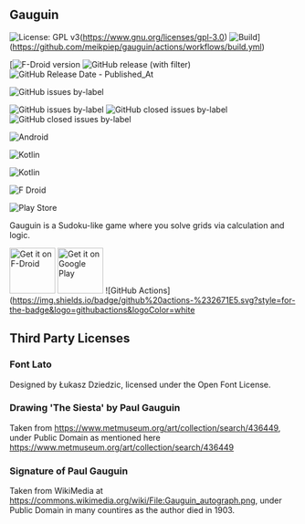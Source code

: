 Gauguin
-------

![License: GPL v3](https://img.shields.io/badge/License-GPLv3-blue.svg)(https://www.gnu.org/licenses/gpl-3.0)
![Build](https://github.com/meikpiep/gauguin/actions/workflows/build.yml/badge.svg)](https://github.com/meikpiep/gauguin/actions/workflows/build.yml)

[![F-Droid version](https://img.shields.io/f-droid/v/org.piepmeyer.gauguin)
![GitHub release (with filter)](https://img.shields.io/github/v/release/meikpiep/gauguin)
![GitHub Release Date - Published_At](https://img.shields.io/github/release-date/meikpiep/gauguin)

![GitHub issues by-label](https://img.shields.io/github/issues/meikpiep/gauguin/bug)

![GitHub issues by-label](https://img.shields.io/github/issues/meikpiep/gauguin/enhancement)
![GitHub closed issues by-label](https://img.shields.io/github/issues-closed/meikpiep/gauguin/bug)
![GitHub closed issues by-label](https://img.shields.io/github/issues-closed/meikpiep/gauguin/enhancement)

![Android](https://img.shields.io/badge/Android-3DDC84?style=for-the-badge&logo=android&logoColor=white)

![Kotlin](https://img.shields.io/badge/Kotlin-0095D5?&style=for-the-badge&logo=kotlin&logoColor=white)

![Kotlin](https://img.shields.io/badge/kotlin-%237F52FF.svg?style=for-the-badge&logo=kotlin&logoColor=white)

![F Droid](https://img.shields.io/badge/F_Droid-1976D2?style=for-the-badge&logo=f-droid&logoColor=white)

![Play Store](https://img.shields.io/badge/Google_Play-414141?style=for-the-badge&logo=google-play&logoColor=white)



Gauguin is a Sudoku-like game where you solve grids via calculation and logic.

[<img src="https://fdroid.gitlab.io/artwork/badge/get-it-on.png"
     alt="Get it on F-Droid"
     height="80">](https://f-droid.org/packages/org.piepmeyer.gauguin/)
[<img src="https://play.google.com/intl/en_us/badges/images/generic/en-play-badge.png"
     alt="Get it on Google Play"
     height="80">](https://play.google.com/store/apps/details?id=org.piepmeyer.gauguin)
![GitHub Actions](https://img.shields.io/badge/github%20actions-%232671E5.svg?style=for-the-badge&logo=githubactions&logoColor=white
## Third Party Licenses

### Font Lato

Designed by Łukasz Dziedzic, licensed under the Open Font License.

### Drawing 'The Siesta' by Paul Gauguin

Taken from https://www.metmuseum.org/art/collection/search/436449, under Public Domain as mentioned here https://www.metmuseum.org/art/collection/search/436449

### Signature of Paul Gauguin

Taken from WikiMedia at https://commons.wikimedia.org/wiki/File:Gauguin_autograph.png, under Public Domain in many countires as the author died in 1903.
